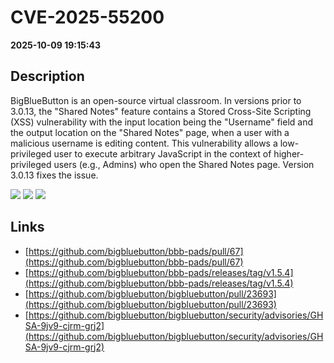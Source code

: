 # CVE-2025-55200

**2025-10-09 19:15:43**

## Description
BigBlueButton is an open-source virtual classroom. In versions prior to 3.0.13, the "Shared Notes" feature contains a Stored Cross-Site Scripting (XSS) vulnerability with the input location being the "Username" field and the output location on the "Shared Notes" page, when a user with a malicious username is editing content. This vulnerability allows a low-privileged user to execute arbitrary JavaScript in the context of higher-privileged users (e.g., Admins) who open the Shared Notes page. Version 3.0.13 fixes the issue.

![](https://img.shields.io/static/v1?label=Score&message=7.1&color=red)
![](https://img.shields.io/static/v1?label=Severity&message=HIGH&color=red)
![](https://img.shields.io/static/v1?label=CWE&message=XSS&color=green)

## Links
- [https://github.com/bigbluebutton/bbb-pads/pull/67](https://github.com/bigbluebutton/bbb-pads/pull/67)
- [https://github.com/bigbluebutton/bbb-pads/releases/tag/v1.5.4](https://github.com/bigbluebutton/bbb-pads/releases/tag/v1.5.4)
- [https://github.com/bigbluebutton/bigbluebutton/pull/23693](https://github.com/bigbluebutton/bigbluebutton/pull/23693)
- [https://github.com/bigbluebutton/bigbluebutton/security/advisories/GHSA-9jv9-cjrm-grj2](https://github.com/bigbluebutton/bigbluebutton/security/advisories/GHSA-9jv9-cjrm-grj2)
